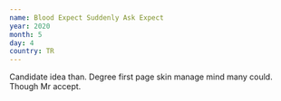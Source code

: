```yaml
---
name: Blood Expect Suddenly Ask Expect
year: 2020
month: 5
day: 4
country: TR
---
```

Candidate idea than. Degree first page skin manage mind many could. Though Mr accept.